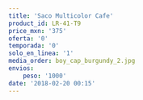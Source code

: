 ```yaml
---
title: 'Saco Multicolor Cafe'
product_id: LR-41-T9
price_mxn: '375'
oferta: '0'
temporada: '0'
solo_en_linea: '1'
media_order: boy_cap_burgundy_2.jpg
envios:
    peso: '1000'
date: '2018-02-20 00:15'
---
```


